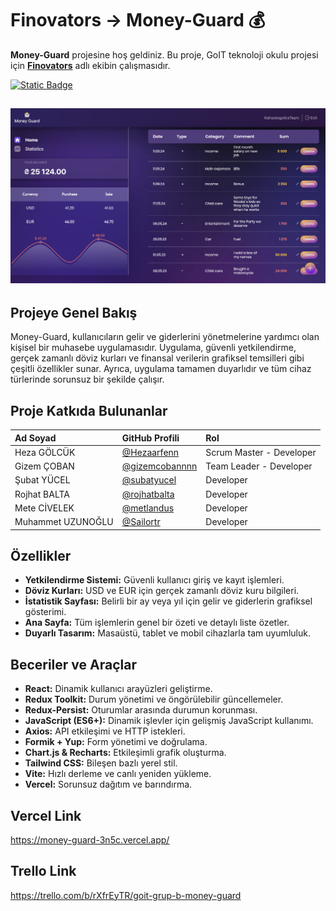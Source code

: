 # Finovators -> Money-Guard 💰

**Money-Guard** projesine hoş geldiniz. Bu proje, GoIT teknoloji okulu projesi için [**Finovators**](https://sailortr.github.io/finovators/) adlı ekibin çalışmasıdır.

[![Static Badge](https://img.shields.io/badge/visit-Money%20Guard-%23623f8b?style=for-the-badge)](https://money-guard-finovators.vercel.app/)

## ![alt](./src/assets/img/screen_mg.png "dashboard-page-screen")

## Projeye Genel Bakış

Money-Guard, kullanıcıların gelir ve giderlerini yönetmelerine yardımcı olan kişisel bir muhasebe uygulamasıdır. Uygulama, güvenli yetkilendirme, gerçek zamanlı döviz kurları ve finansal verilerin grafiksel temsilleri gibi çeşitli özellikler sunar. Ayrıca, uygulama tamamen duyarlıdır ve tüm cihaz türlerinde sorunsuz bir şekilde çalışır.

## Proje Katkıda Bulunanlar

| Ad Soyad           | GitHub Profili                                     | Rol                       |
|:-------------------|:---------------------------------------------------|:--------------------------|
| Heza GÖLCÜK        | [@Hezaarfenn](https://github.com/Hezaarfenn)       | Scrum Master - Developer  |
| Gizem ÇOBAN        | [@gizemcobannnn](https://github.com/gizemcobannnn) | Team Leader - Developer   |
| Şubat YÜCEL        | [@subatyucel](https://github.com/subatyucel)       | Developer                 |
| Rojhat BALTA       | [@rojhatbalta](https://github.com/rojhatbalta)     | Developer                 |
| Mete CİVELEK       | [@metlandus](https://github.com/metlandus)         | Developer                 |
| Muhammet UZUNOĞLU  | [@Sailortr](https://github.com/Sailortr)           | Developer                 |


## Özellikler

- **Yetkilendirme Sistemi:** Güvenli kullanıcı giriş ve kayıt işlemleri.
- **Döviz Kurları:** USD ve EUR için gerçek zamanlı döviz kuru bilgileri.
- **İstatistik Sayfası:** Belirli bir ay veya yıl için gelir ve giderlerin grafiksel gösterimi.
- **Ana Sayfa:** Tüm işlemlerin genel bir özeti ve detaylı liste özetler.
- **Duyarlı Tasarım:** Masaüstü, tablet ve mobil cihazlarla tam uyumluluk.

## Beceriler ve Araçlar

- **React:** Dinamik kullanıcı arayüzleri geliştirme.
- **Redux Toolkit:** Durum yönetimi ve öngörülebilir güncellemeler.
- **Redux-Persist:** Oturumlar arasında durumun korunması.
- **JavaScript (ES6+):** Dinamik işlevler için gelişmiş JavaScript kullanımı.
- **Axios:** API etkileşimi ve HTTP istekleri.
- **Formik + Yup:** Form yönetimi ve doğrulama.
- **Chart.js & Recharts:** Etkileşimli grafik oluşturma.
- **Tailwind CSS:** Bileşen bazlı yerel stil.
- **Vite:** Hızlı derleme ve canlı yeniden yükleme.
- **Vercel:** Sorunsuz dağıtım ve barındırma.

## Vercel Link

https://money-guard-3n5c.vercel.app/ 

## Trello Link

https://trello.com/b/rXfrEyTR/goit-grup-b-money-guard
